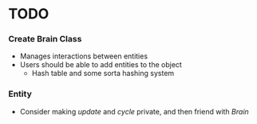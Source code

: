TODO
====

### Create Brain Class
* Manages interactions between entities
* Users should be able to add entities to the object
  * Hash table and some sorta hashing system


### Entity
* Consider making *update* and *cycle* private, and then friend with *Brain*